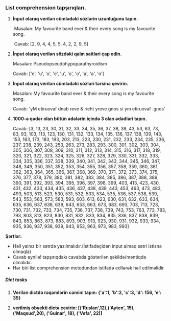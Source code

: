 ### List comprehension tapşırıqları.

1. **İnput olaraq verilən cümlədəki sözlərin uzunluğunu tapın.**
	
	​	Məsələn: My favourite band ever & their every song is my favourite song.
	
	​	Cavab: [2, 9, 4, 4, 5, 5, 4, 2, 2, 9, 5]

2. **İnput olaraq verilən sözdəki qalın saitləri çap edin.**

   Məsələn:  Pseudopseudohypoparathyroidism

   Cavab: ['e', 'u', 'o', 'e', 'u', 'o', 'o', 'a', 'a', 'o']

3. **İnput olaraq verilən cümlədəki sözləri tərsinə çevirin.**

   Məsələn: My favourite band ever & their every song is my favourite song.

   Cavab: 'yM etiruovaf dnab reve & rieht yreve gnos si ym etiruovaf .gnos'

4. **1000-ə qədər olan bütün ədələrin içində 3 olan ədədləri tapın.**

   Cavab: [3, 13, 23, 30, 31, 32, 33, 34, 35, 36, 37, 38, 39, 43, 53, 63, 73, 83, 93, 103, 113, 123, 130, 131, 132, 133, 134, 135, 136, 137, 138, 139, 143, 153, 163, 173, 183, 193, 203, 213, 223, 230, 231, 232, 233, 234, 235, 236, 237, 238, 239, 243, 253, 263, 273, 283, 293, 300, 301, 302, 303, 304, 305, 306, 307, 308, 309, 310, 311, 312, 313, 314, 315, 316, 317, 318, 319, 320, 321, 322, 323, 324, 325, 326, 327, 328, 329, 330, 331, 332, 333, 334, 335, 336, 337, 338, 339, 340, 341, 342, 343, 344, 345, 346, 347, 348, 349, 350, 351, 352, 353, 354, 355, 356, 357, 358, 359, 360, 361, 362, 363, 364, 365, 366, 367, 368, 369, 370, 371, 372, 373, 374, 375, 376, 377, 378, 379, 380, 381, 382, 383, 384, 385, 386, 387, 388, 389, 390, 391, 392, 393, 394, 395, 396, 397, 398, 399, 403, 413, 423, 430, 431, 432, 433, 434, 435, 436, 437, 438, 439, 443, 453, 463, 473, 483, 493, 503, 513, 523, 530, 531, 532, 533, 534, 535, 536, 537, 538, 539, 543, 553, 563, 573, 583, 593, 603, 613, 623, 630, 631, 632, 633, 634, 635, 636, 637, 638, 639, 643, 653, 663, 673, 683, 693, 703, 713, 723, 730, 731, 732, 733, 734, 735, 736, 737, 738, 739, 743, 753, 763, 773, 783, 793, 803, 813, 823, 830, 831, 832, 833, 834, 835, 836, 837, 838, 839, 843, 853, 863, 873, 883, 893, 903, 913, 923, 930, 931, 932, 933, 934, 935, 936, 937, 938, 939, 943, 953, 963, 973, 983, 993]



**Şərtlər:**

* Həll yalnız bir sətrdə yazılmalıdır.(İstifadəçidən input almaq sətri istisna olmaqla)
* Cavab eynilə! tapşırıqdakı cavabda göstərilən şəkildə/məntiqdə olmalıdır.
* Hər biri list comprehension metodundan istifadə edilərək həll edilməlidir.


##### Dict tasks

1. **Verilən dictdə rəqəmlərin cəmini tapın: {'a':1, 'b':2, 'c':3, 'd': 156, 'e': 35}**

2. **verilmiş obyekti dictə çevirin: [('Ruslan',12),('Ayten', 15),('Maqsud',20), ('Gulnar', 18), ('Vefa', 22)]**




